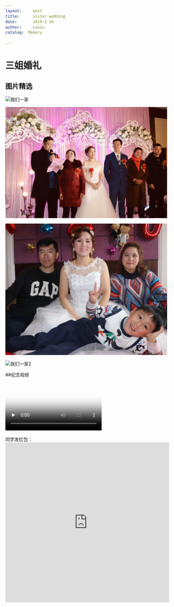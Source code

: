 ```yaml
---
layout:     post
title:      sister wedding
date:       2019-2-16
author:     Louis
catalog:  Memory

---
```

<!-- MarkdownTOC -->




# 三姐婚礼
## 图片精选

![我们一家](https://github.com/zhu13818202655/zhu13818202655.github.io/raw/master/img/photo1.jpg)

![爸爸讲话](https://github.com/zhu13818202655/zhu13818202655.github.io/raw/master/img/photo2.jpg)

![姐一家](https://github.com/zhu13818202655/zhu13818202655.github.io/raw/master/img/photo3.jpg)

![我们一家2](https://github.com/zhu13818202655/zhu13818202655.github.io/raw/master/img/photo4.jpg)

##纪念视频

<video id="video" controls="" preload="none" poster="https://github.com/zhu13818202655/zhu13818202655.github.io/raw/master/img/photo4.jpg">
      <source id="mp4" src="http://t.cn/EVXDZxf?m=4340782834386799&u=5426271571" type="video/mp4">
      </video>

 同学发红包：<iframe height=498 width=510 src="http://t.cn/EVXDZxf?m=4340782834386799&u=5426271571" frameborder=0></iframe>
